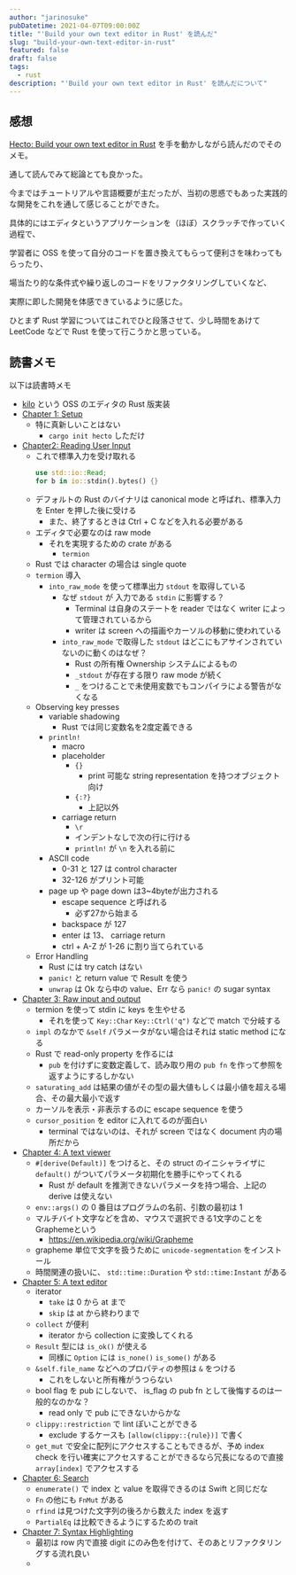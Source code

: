 ```yaml
---
author: "jarinosuke"
pubDatetime: 2021-04-07T09:00:00Z
title: "'Build your own text editor in Rust' を読んだ"
slug: "build-your-own-text-editor-in-rust"
featured: false
draft: false
tags:
  - rust
description: "'Build your own text editor in Rust' を読んだについて"
---
```

## 感想

[Hecto: Build your own text editor in Rust](https://www.philippflenker.com/hecto/) を手を動かしながら読んだのでそのメモ。

通して読んでみて総論とても良かった。

今まではチュートリアルや言語概要が主だったが、当初の思惑でもあった実践的な開発をこれを通して感じることができた。

具体的にはエディタというアプリケーションを（ほぼ）スクラッチで作っていく過程で、

学習者に OSS を使って自分のコードを置き換えてもらって便利さを味わってもらったり、

場当たり的な条件式や繰り返しのコードをリファクタリングしていくなど、

実際に即した開発を体感できているように感じた。

ひとまず Rust 学習についてはこれでひと段落させて、少し時間をあけて LeetCode などで Rust を使って行こうかと思っている。

## 読書メモ

以下は読書時メモ

- [kilo](https://viewsourcecode.org/snaptoken/kilo/index.html) という OSS のエディタの Rust 版実装
- [Chapter 1: Setup](https://www.philippflenker.com/hecto-chapter-1/)
    - 特に真新しいことはない
        - `cargo init hecto` しただけ
- [Chapter2: Reading User Input](https://www.philippflenker.com/hecto-chapter-2/)
    - これで標準入力を受け取れる
        ```rust
        use std::io::Read;
        for b in io::stdin().bytes() {}
        ```
    - デフォルトの Rust のバイナリは canonical mode と呼ばれ、標準入力を Enter を押した後に受ける
        - また、終了するときは Ctrl + C などを入れる必要がある
    - エディタで必要なのは raw mode
        - それを実現するための crate がある
            - `termion`
    - Rust では character の場合は single quote
    - `termion` 導入
        - `into_raw_mode` を使って標準出力 `stdout` を取得している
            - なぜ `stdout` が 入力である `stdin` に影響する？
                - Terminal は自身のステートを reader ではなく writer によって管理されているから
                - writer は screen への描画やカーソルの移動に使われている
            - `into_raw_mode` で取得した `stdout` はどこにもアサインされていないのに動くのはなぜ？
                - Rust の所有権 Ownership システムによるもの
                - `_stdout` が存在する限り raw mode が続く
                - `_` をつけることで未使用変数でもコンパイラによる警告がなくなる
    - Observing key presses
        - variable shadowing
            - Rust では同じ変数名を2度定義できる
        - `println!`
            - macro
            - placeholder
                - `{}`
                    - print 可能な string representation を持つオブジェクト向け
                - `{:?}`
                    - 上記以外
            - carriage return
                - `\r`
                - インデントなしで次の行に行ける
                - `println!` が `\n` を入れる前に
        - ASCII code
            - 0-31 と 127 は control character
            - 32-126 がプリント可能
        - page up や page down は3~4byteが出力される
            - escape sequence と呼ばれる
                - 必ず27から始まる
            - backspace が 127
            - enter は 13、 carriage return
            - ctrl + A-Z が 1-26 に割り当てられている
    - Error Handling
        - Rust には try catch はない
        - `panic!` と return value で Result を使う
        - `unwrap` は Ok なら中の value、Err なら `panic!` の sugar syntax
- [Chapter 3: Raw input and output](https://www.philippflenker.com/hecto-chapter-3/)
    - termion を使って stdin に keys を生やせる
        - それを使って `Key::Char` `Key::Ctrl('q")` などで match で分岐する
    - `impl` のなかで `&self` パラメータがない場合はそれは static method になる
    - Rust で read-only property を作るには
        - `pub` を付けずに変数定義して、読み取り用の `pub fn` を作って参照を返すようにするしかない
    - `saturating_add` は結果の値がその型の最大値もしくは最小値を超える場合、その最大最小で返す
    - カーソルを表示・非表示するのに escape sequence を使う
    - `cursor_position` を editor に入れてるのが面白い
        - terminal ではないのは、それが screen ではなく document 内の場所だから
- [Chapter 4: A text viewer](https://www.philippflenker.com/hecto-chapter-4/)
    - `#[derive(Default)]` をつけると、その struct のイニシャライザに `default()` がついてパラメータ初期化を勝手にやってくれる
        - Rust が default を推測できないパラメータを持つ場合、上記の derive は使えない
    - `env::args()` の 0 番目はプログラムの名前、引数の最初は 1
    - マルチバイト文字などを含め、マウスで選択できる1文字のことをGraphemeという
        - https://en.wikipedia.org/wiki/Grapheme
    - grapheme 単位で文字を扱うために `unicode-segmentation` をインストール
    - 時間関連の扱いに、 `std::time::Duration` や `std::time:Instant` がある
- [Chapter 5: A text editor](https://www.philippflenker.com/hecto-chapter-5/)
    - iterator
        - `take` は 0 から at まで
        - `skip` は at から終わりまで
    - `collect` が便利
        - iterator から collection に変換してくれる
    - `Result` 型には `is_ok()` が使える
        - 同様に `Option` には `is_none()` `is_some()` がある
    - `&self.file_name` などへのプロパティの参照は `&` をつける
        - これをしないと所有権がうつらない
    - bool flag を pub にしないで、 is_flag の pub fn として後悔するのは一般的なのかな？
        - read only で pub にできないからかな
    - `clippy::restriction` で lint ぽいことができる
        - exclude するケースも `[allow(clippy::{rule})]` で書く
    - `get_mut` で安全に配列にアクセスすることもできるが、予め index check を行い確実にアクセスすることができるなら冗長になるので直接 `array[index]` でアクセスする
- [Chapter 6: Search](https://www.philippflenker.com/hecto-chapter-6/)
    - `enumerate()` で index と value を取得できるのは Swift と同じだな
    - `Fn` の他にも `FnMut` がある
    - `rfind` は見つけた文字列の後ろから数えた index を返す
    - `PartialEq` は比較できるようにするための trait
- [Chapter 7: Syntax Highlighting](https://www.philippflenker.com/hecto-chapter-7/)
    - 最初は row 内で直接 digit にのみ色を付けて、そのあとリファクタリングする流れ良い
    -